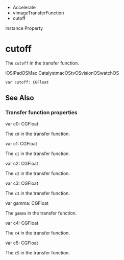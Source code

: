 

- Accelerate
- vImageTransferFunction
-  cutoff 

Instance Property

# cutoff

The `cutoff` in the transfer function.

iOSiPadOSMac CatalystmacOStvOSvisionOSwatchOS

``` source
var cutoff: CGFloat
```

## See Also

### Transfer function properties

var c0: CGFloat

The `c0` in the transfer function.

var c1: CGFloat

The `c1` in the transfer function.

var c2: CGFloat

The `c2` in the transfer function.

var c3: CGFloat

The `c3` in the transfer function.

var gamma: CGFloat

The `gamma` in the transfer function.

var c4: CGFloat

The `c4` in the transfer function.

var c5: CGFloat

The `c5` in the transfer function.

